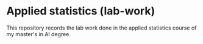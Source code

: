 # Applied statistics (lab-work)
This repository records the lab work done in the applied statistics course of my master's in AI degree.
